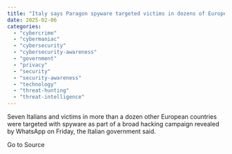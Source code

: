 ```yaml
---
title: "Italy says Paragon spyware targeted victims in dozens of European countries"
date: 2025-02-06
categories: 
  - "cybercrime"
  - "cybermaniac"
  - "cybersecurity"
  - "cybersecurity-awareness"
  - "government"
  - "privacy"
  - "security"
  - "security-awareness"
  - "technology"
  - "threat-hunting"
  - "threat-intelligence"
---
```


Seven Italians and victims in more than a dozen other European countries were targeted with spyware as part of a broad hacking campaign revealed by WhatsApp on Friday, the Italian government said.

Go to Source
